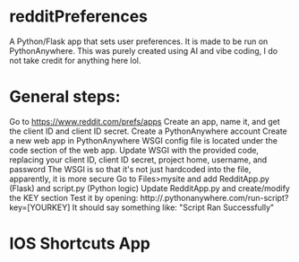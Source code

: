 # redditPreferences
A Python/Flask app that sets user preferences. It is made to be run on PythonAnywhere.
This was purely created using AI and vibe coding, I do not take credit for anything here lol.

# General steps:
Go to https://www.reddit.com/prefs/apps
Create an app, name it, and get the client ID and client ID secret.
Create a PythonAnywhere account
Create a new web app in PythonAnywhere
WSGI config file is located under the code section of the web app.
Update WSGI with the provided code, replacing your client ID, client ID secret, project home, username, and password
The WSGI is so that it's not just hardcoded into the file, apparently, it is more secure
Go to Files>mysite and add RedditApp.py (Flask) and script.py (Python logic)
Update RedditApp.py and create/modify the KEY section
Test it by opening: http://<your-username>.pythonanywhere.com/run-script?key=[YOURKEY]
It should say something like: "Script Ran Successfully"

# IOS Shortcuts App


